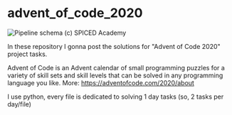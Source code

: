 # advent_of_code_2020

![Pipeline schema (c) SPICED Academy]()

In these repository I gonna post the solutions for "Advent of Code 2020" project tasks.

Advent of Code is an Advent calendar of small programming puzzles for a variety of skill sets and skill levels that can be solved in any programming language you like.
More: https://adventofcode.com/2020/about

I use python, every file is dedicated to solving 1 day tasks (so, 2 tasks per day/file)
